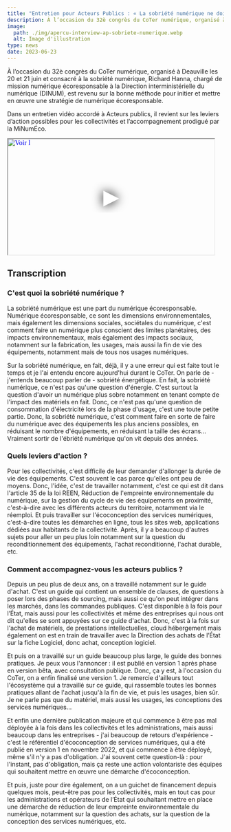 ```yaml
---
title: "Entretien pour Acteurs Publics : « La sobriété numérique ne doit pas se résumer à la sobriété énergétique »"
description: À l’occasion du 32è congrès du CoTer numérique, organisé à Deauville les 20 et 21 juin et consacré à la sobriété numérique, Richard Hanna, chargé de mission numérique écoresponsable à la Direction interministérielle du numérique (DINUM), est revenu sur la bonne méthode pour initier et mettre en œuvre une stratégie de numérique écoresponsable.
image: 
  path: ./img/apercu-interview-ap-sobriete-numerique.webp
  alt: Image d'illustration
type: news
date: 2023-06-23
---
```


À l’occasion du 32è congrès du CoTer numérique, organisé à Deauville les 20 et 21 juin et consacré à la sobriété numérique, Richard Hanna, chargé de mission numérique écoresponsable à la Direction interministérielle du numérique (DINUM), est revenu sur la bonne méthode pour initier et mettre en œuvre une stratégie de numérique écoresponsable.

Dans un entretien vidéo accordé à Acteurs publics, il revient sur les leviers d’action possibles pour les collectivités et l’accompagnement prodigué par la MiNumÉco.

<iframe
  width="480"
  height="269"
  src="https://player.vimeo.com/video/838266065?loop=false&autoplay=true&muted=false&gesture=media&playsinline=true&byline=false&portrait=false&title=false&speed=true&transparent=false&customControls=true"
  srcdoc="<style>*{padding:0;margin:0;overflow:hidden}html,body{height:100%}img,span{position:absolute;width:100%;top:0;bottom:0;margin:auto}span{height:1.5em;text-align:center;font:48px/1.5 sans-serif;color:white;text-shadow:0 0 0.5em black}</style><a href=https://player.vimeo.com/video/838266065?loop=false&autoplay=true&muted=false&gesture=media&playsinline=true&byline=false&portrait=false&title=false&speed=true&transparent=false&customControls=true><img src=/img/posts/apercu-interview-ap-sobriete-numerique.webp alt='Voir l'entretien de Richard Hanna avec Acteurs Publics'><span aria-hidden='true'>▶</span></a>"
  allowfullscreen
  allow="autoplay"
  title="Voir l'entretien de Richard Hanna avec Acteurs Publics"
></iframe>

## Transcription

### C'est quoi la sobriété numérique ?

La sobriété numérique est une part du numérique écoresponsable. Numérique écoresponsable, ce sont les dimensions environnementales, mais également les dimensions sociales, sociétales du numérique, c'est comment faire un numérique plus conscient des limites planétaires, des impacts environnementaux, mais également des impacts sociaux, notamment sur la fabrication, les usages, mais aussi la fin de vie des équipements, notamment mais de tous nos usages numériques.

Sur la sobriété numérique, en fait, déjà, il y a une erreur qui est faite tout le temps et je l'ai entendu encore aujourd'hui durant le CoTer. On parle de - j'entends beaucoup parler de - sobriété énergétique. En fait, la sobriété numérique, ce n'est pas qu'une question d'énergie. C'est surtout la question d'avoir un numérique plus sobre notamment en tenant compte de l'impact des matériels en fait. Donc, ce n'est pas qu'une question de consommation d'électricité lors de la phase d'usage, c'est une toute petite partie. Donc, la sobriété numérique, c'est comment faire en sorte de faire du numérique avec des équipements les plus anciens possibles, en réduisant le nombre d'équipements, en réduisant la taille des écrans... Vraiment sortir de l'ébriété numérique qu'on vit depuis des années.

### Quels leviers d'action ?

Pour les collectivités, c'est difficile de leur demander d'allonger la durée de vie des équipements. C'est souvent le cas parce qu'elles ont peu de moyens. Donc, l'idée, c'est de travailler notamment, c'est ce qui est dit dans l'article 35 de la loi REEN, Réduction de l'empreinte environnementale du numérique, sur la gestion du cycle de vie des équipements en proximité, c'est-à-dire avec les différents acteurs du territoire, notamment via le réemploi.
Et puis travailler sur l'écoconception des services numériques, c'est-à-dire toutes les démarches en ligne, tous les sites web, applications dédiées aux habitants de  la collectivité. Après, il y a beaucoup d'autres sujets pour aller un peu plus loin notamment sur la question du reconditionnement des équipements, l'achat reconditionné, l'achat durable, etc.

### Comment accompagnez-vous les acteurs publics ?

Depuis un peu plus de deux ans, on a travaillé notamment sur le guide d'achat. C'est un guide qui contient un ensemble de clauses, de questions à poser lors des phases de sourcing, mais aussi ce qu'on peut intégrer dans les marchés, dans les commandes publiques. C'est disponible à la fois pour l’État, mais aussi pour les collectivités et même des entreprises qui nous ont dit qu'elles se sont appuyées sur ce guide d'achat. Donc, c'est à la fois sur l'achat de matériels, de prestations intellectuelles, cloud hébergement mais également on est en train de travailler avec la Direction des achats de l’État sur la fiche Logiciel, donc achat, conception logiciel.

Et puis on a travaillé sur un guide beaucoup plus large, le guide des bonnes pratiques. Je peux vous l'annoncer : il est publié en version 1 après phase en version bêta, avec consultation publique. Donc, ça y est, à l'occasion du CoTer, on a enfin finalisé une version 1. Je remercie d'ailleurs tout l'écosystème qui a travaillé sur ce guide, qui rassemble toutes les bonnes pratiques allant de l'achat jusqu'à la fin de vie, et puis les usages, bien sûr. Je ne parle pas que du matériel, mais aussi les usages, les conceptions des services numériques...

Et enfin une dernière publication majeure et qui commence à être pas mal déployée à la fois dans les collectivités et les administrations, mais aussi beaucoup dans les entreprises - j'ai beaucoup de retours d'expérience - c'est le référentiel d'écoconception de services numériques, qui a été publié en version 1 en novembre 2022, et qui commence à être déployé, même s'il n'y a pas d'obligation. J'ai souvent cette question-là : pour l'instant, pas d'obligation, mais ça reste une action volontariste des équipes qui souhaitent mettre en œuvre une démarche d'écoconception.

Et puis, juste pour dire également, on a un guichet de financement depuis quelques mois, peut-être pas pour les collectivités, mais en tout cas pour les administrations et opérateurs de l’État qui souhaitant mettre en place une démarche de réduction de leur empreinte environnementale du numérique, notamment sur la question des achats, sur la question de la conception des services numériques, etc. 